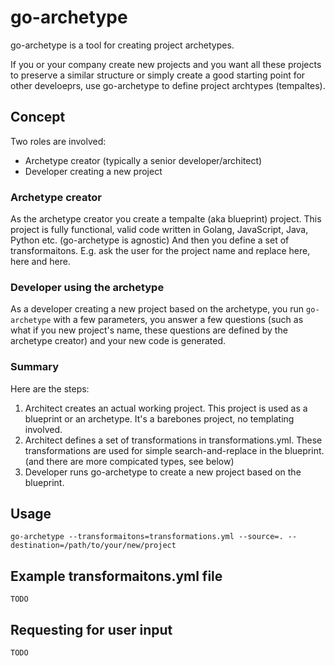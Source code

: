 # go-archetype

go-archetype is a tool for creating project archetypes.

If you or your company create new projects and you want all these projects to preserve a similar structure or simply create a good starting point for other develoeprs, use go-archetype to define project archtypes (tempaltes).

## Concept

Two roles are involved:

* Archetype creator (typically a senior developer/architect)
* Developer creating a new project

### Archetype creator

As the archetype creator you create a tempalte (aka blueprint) project. This project is fully functional, valid code written in Golang, JavaScript, Java, Python etc. (go-archetype is agnostic)
And then you define a set of transformaitons. E.g. ask the user for the project name and replace here, here and here.

### Developer using the archetype

As a developer creating a new project based on the archetype, you run `go-archetype` with a few parameters, you answer a few questions (such as what if you new project's name, these questions are defined by the archetype creator) and your new code is generated.

### Summary

Here are the steps:

1. Architect creates an actual working project. This project is used as a blueprint or an archetype. It's a barebones project, no templating involved.
1. Architect defines a set of transformations in transformations.yml. These transformations are used for simple search-and-replace in the blueprint. (and there are more compicated types, see below)
1. Developer runs go-archetype to create a new project based on the blueprint.

## Usage

    go-archetype --transformaitons=transformations.yml --source=. --destination=/path/to/your/new/project

## Example transformaitons.yml file

    TODO

## Requesting for user input

    TODO
